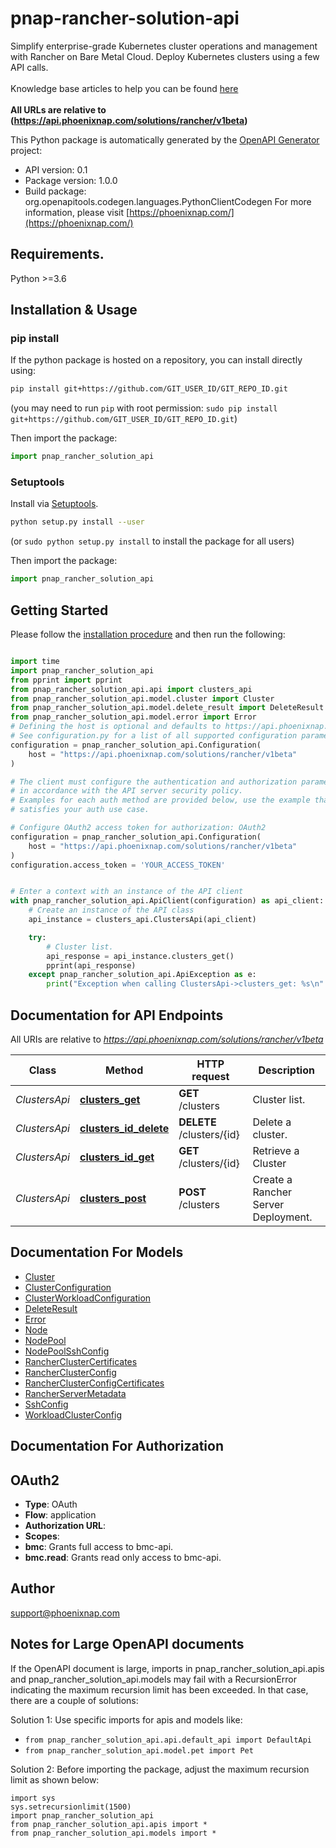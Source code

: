 # pnap-rancher-solution-api
Simplify enterprise-grade Kubernetes cluster operations and management with Rancher on Bare Metal Cloud.
Deploy Kubernetes clusters using a few API calls.<br>
<br>
<span class='pnap-api-knowledge-base-link'>
Knowledge base articles to help you can be found
<a href='https://phoenixnap.com/kb/rancher-bmc-integration-kubernetes' target='_blank'>here</a>
</span><br>
<br>
<b>All URLs are relative to (https://api.phoenixnap.com/solutions/rancher/v1beta)</b>


This Python package is automatically generated by the [OpenAPI Generator](https://openapi-generator.tech) project:

- API version: 0.1
- Package version: 1.0.0
- Build package: org.openapitools.codegen.languages.PythonClientCodegen
For more information, please visit [https://phoenixnap.com/](https://phoenixnap.com/)

## Requirements.

Python >=3.6

## Installation & Usage
### pip install

If the python package is hosted on a repository, you can install directly using:

```sh
pip install git+https://github.com/GIT_USER_ID/GIT_REPO_ID.git
```
(you may need to run `pip` with root permission: `sudo pip install git+https://github.com/GIT_USER_ID/GIT_REPO_ID.git`)

Then import the package:
```python
import pnap_rancher_solution_api
```

### Setuptools

Install via [Setuptools](http://pypi.python.org/pypi/setuptools).

```sh
python setup.py install --user
```
(or `sudo python setup.py install` to install the package for all users)

Then import the package:
```python
import pnap_rancher_solution_api
```

## Getting Started

Please follow the [installation procedure](#installation--usage) and then run the following:

```python

import time
import pnap_rancher_solution_api
from pprint import pprint
from pnap_rancher_solution_api.api import clusters_api
from pnap_rancher_solution_api.model.cluster import Cluster
from pnap_rancher_solution_api.model.delete_result import DeleteResult
from pnap_rancher_solution_api.model.error import Error
# Defining the host is optional and defaults to https://api.phoenixnap.com/solutions/rancher/v1beta
# See configuration.py for a list of all supported configuration parameters.
configuration = pnap_rancher_solution_api.Configuration(
    host = "https://api.phoenixnap.com/solutions/rancher/v1beta"
)

# The client must configure the authentication and authorization parameters
# in accordance with the API server security policy.
# Examples for each auth method are provided below, use the example that
# satisfies your auth use case.

# Configure OAuth2 access token for authorization: OAuth2
configuration = pnap_rancher_solution_api.Configuration(
    host = "https://api.phoenixnap.com/solutions/rancher/v1beta"
)
configuration.access_token = 'YOUR_ACCESS_TOKEN'


# Enter a context with an instance of the API client
with pnap_rancher_solution_api.ApiClient(configuration) as api_client:
    # Create an instance of the API class
    api_instance = clusters_api.ClustersApi(api_client)

    try:
        # Cluster list.
        api_response = api_instance.clusters_get()
        pprint(api_response)
    except pnap_rancher_solution_api.ApiException as e:
        print("Exception when calling ClustersApi->clusters_get: %s\n" % e)
```

## Documentation for API Endpoints

All URIs are relative to *https://api.phoenixnap.com/solutions/rancher/v1beta*

Class | Method | HTTP request | Description
------------ | ------------- | ------------- | -------------
*ClustersApi* | [**clusters_get**](docs/ClustersApi.md#clusters_get) | **GET** /clusters | Cluster list.
*ClustersApi* | [**clusters_id_delete**](docs/ClustersApi.md#clusters_id_delete) | **DELETE** /clusters/{id} | Delete a cluster.
*ClustersApi* | [**clusters_id_get**](docs/ClustersApi.md#clusters_id_get) | **GET** /clusters/{id} | Retrieve a Cluster
*ClustersApi* | [**clusters_post**](docs/ClustersApi.md#clusters_post) | **POST** /clusters | Create a Rancher Server Deployment.


## Documentation For Models

 - [Cluster](docs/Cluster.md)
 - [ClusterConfiguration](docs/ClusterConfiguration.md)
 - [ClusterWorkloadConfiguration](docs/ClusterWorkloadConfiguration.md)
 - [DeleteResult](docs/DeleteResult.md)
 - [Error](docs/Error.md)
 - [Node](docs/Node.md)
 - [NodePool](docs/NodePool.md)
 - [NodePoolSshConfig](docs/NodePoolSshConfig.md)
 - [RancherClusterCertificates](docs/RancherClusterCertificates.md)
 - [RancherClusterConfig](docs/RancherClusterConfig.md)
 - [RancherClusterConfigCertificates](docs/RancherClusterConfigCertificates.md)
 - [RancherServerMetadata](docs/RancherServerMetadata.md)
 - [SshConfig](docs/SshConfig.md)
 - [WorkloadClusterConfig](docs/WorkloadClusterConfig.md)


## Documentation For Authorization


## OAuth2

- **Type**: OAuth
- **Flow**: application
- **Authorization URL**: 
- **Scopes**: 
 - **bmc**: Grants full access to bmc-api.
 - **bmc.read**: Grants read only access to bmc-api.


## Author

support@phoenixnap.com


## Notes for Large OpenAPI documents
If the OpenAPI document is large, imports in pnap_rancher_solution_api.apis and pnap_rancher_solution_api.models may fail with a
RecursionError indicating the maximum recursion limit has been exceeded. In that case, there are a couple of solutions:

Solution 1:
Use specific imports for apis and models like:
- `from pnap_rancher_solution_api.api.default_api import DefaultApi`
- `from pnap_rancher_solution_api.model.pet import Pet`

Solution 2:
Before importing the package, adjust the maximum recursion limit as shown below:
```
import sys
sys.setrecursionlimit(1500)
import pnap_rancher_solution_api
from pnap_rancher_solution_api.apis import *
from pnap_rancher_solution_api.models import *
```


